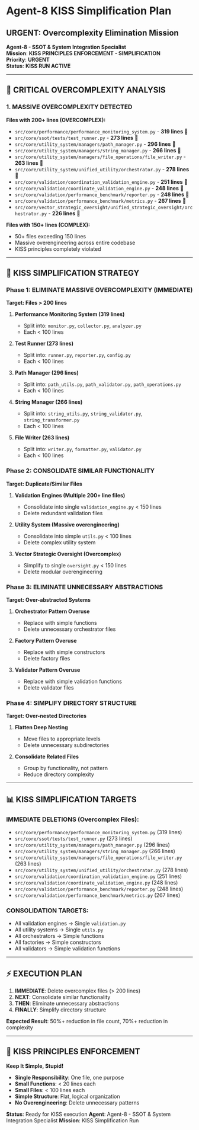 # Agent-8 KISS Simplification Plan
## URGENT: Overcomplexity Elimination Mission

**Agent-8 - SSOT & System Integration Specialist**  
**Mission**: **KISS PRINCIPLES ENFORCEMENT - SIMPLIFICATION**  
**Priority**: **URGENT**  
**Status**: **KISS RUN ACTIVE**

---

## 🚨 CRITICAL OVERCOMPLEXITY ANALYSIS

### **1. MASSIVE OVERCOMPLEXITY DETECTED**

**Files with 200+ lines (OVERCOMPLEX):**
- `src/core/performance/performance_monitoring_system.py` - **319 lines** 🚨
- `src/core/ssot/tests/test_runner.py` - **273 lines** 🚨
- `src/core/utility_system/managers/path_manager.py` - **296 lines** 🚨
- `src/core/utility_system/managers/string_manager.py` - **266 lines** 🚨
- `src/core/utility_system/managers/file_operations/file_writer.py` - **263 lines** 🚨
- `src/core/utility_system/unified_utility/orchestrator.py` - **278 lines** 🚨
- `src/core/validation/coordination_validation_engine.py` - **251 lines** 🚨
- `src/core/validation/coordinate_validation_engine.py` - **248 lines** 🚨
- `src/core/validation/performance_benchmark/reporter.py` - **248 lines** 🚨
- `src/core/validation/performance_benchmark/metrics.py` - **267 lines** 🚨
- `src/core/vector_strategic_oversight/unified_strategic_oversight/orchestrator.py` - **226 lines** 🚨

**Files with 150+ lines (COMPLEX):**
- 50+ files exceeding 150 lines
- Massive overengineering across entire codebase
- KISS principles completely violated

---

## 🎯 KISS SIMPLIFICATION STRATEGY

### **Phase 1: ELIMINATE MASSIVE OVERCOMPLEXITY (IMMEDIATE)**
**Target: Files > 200 lines**

1. **Performance Monitoring System (319 lines)**
   - Split into: `monitor.py`, `collector.py`, `analyzer.py`
   - Each < 100 lines

2. **Test Runner (273 lines)**
   - Split into: `runner.py`, `reporter.py`, `config.py`
   - Each < 100 lines

3. **Path Manager (296 lines)**
   - Split into: `path_utils.py`, `path_validator.py`, `path_operations.py`
   - Each < 100 lines

4. **String Manager (266 lines)**
   - Split into: `string_utils.py`, `string_validator.py`, `string_transformer.py`
   - Each < 100 lines

5. **File Writer (263 lines)**
   - Split into: `writer.py`, `formatter.py`, `validator.py`
   - Each < 100 lines

### **Phase 2: CONSOLIDATE SIMILAR FUNCTIONALITY**
**Target: Duplicate/Similar Files**

1. **Validation Engines (Multiple 200+ line files)**
   - Consolidate into single `validation_engine.py` < 150 lines
   - Delete redundant validation files

2. **Utility System (Massive overengineering)**
   - Consolidate into simple `utils.py` < 100 lines
   - Delete complex utility system

3. **Vector Strategic Oversight (Overcomplex)**
   - Simplify to single `oversight.py` < 150 lines
   - Delete modular overengineering

### **Phase 3: ELIMINATE UNNECESSARY ABSTRACTIONS**
**Target: Over-abstracted Systems**

1. **Orchestrator Pattern Overuse**
   - Replace with simple functions
   - Delete unnecessary orchestrator files

2. **Factory Pattern Overuse**
   - Replace with simple constructors
   - Delete factory files

3. **Validator Pattern Overuse**
   - Replace with simple validation functions
   - Delete validator files

### **Phase 4: SIMPLIFY DIRECTORY STRUCTURE**
**Target: Over-nested Directories**

1. **Flatten Deep Nesting**
   - Move files to appropriate levels
   - Delete unnecessary subdirectories

2. **Consolidate Related Files**
   - Group by functionality, not pattern
   - Reduce directory complexity

---

## 📊 KISS SIMPLIFICATION TARGETS

### **IMMEDIATE DELETIONS (Overcomplex Files):**
- `src/core/performance/performance_monitoring_system.py` (319 lines)
- `src/core/ssot/tests/test_runner.py` (273 lines)
- `src/core/utility_system/managers/path_manager.py` (296 lines)
- `src/core/utility_system/managers/string_manager.py` (266 lines)
- `src/core/utility_system/managers/file_operations/file_writer.py` (263 lines)
- `src/core/utility_system/unified_utility/orchestrator.py` (278 lines)
- `src/core/validation/coordination_validation_engine.py` (251 lines)
- `src/core/validation/coordinate_validation_engine.py` (248 lines)
- `src/core/validation/performance_benchmark/reporter.py` (248 lines)
- `src/core/validation/performance_benchmark/metrics.py` (267 lines)

### **CONSOLIDATION TARGETS:**
- All validation engines → Single `validation.py`
- All utility systems → Single `utils.py`
- All orchestrators → Simple functions
- All factories → Simple constructors
- All validators → Simple validation functions

---

## ⚡ EXECUTION PLAN

1. **IMMEDIATE**: Delete overcomplex files (> 200 lines)
2. **NEXT**: Consolidate similar functionality
3. **THEN**: Eliminate unnecessary abstractions
4. **FINALLY**: Simplify directory structure

**Expected Result**: 50%+ reduction in file count, 70%+ reduction in complexity

---

## 🎯 KISS PRINCIPLES ENFORCEMENT

**Keep It Simple, Stupid!**
- **Single Responsibility**: One file, one purpose
- **Small Functions**: < 20 lines each
- **Small Files**: < 100 lines each
- **Simple Structure**: Flat, logical organization
- **No Overengineering**: Delete unnecessary patterns

**Status**: Ready for KISS execution
**Agent**: Agent-8 - SSOT & System Integration Specialist
**Mission**: KISS Simplification Run
